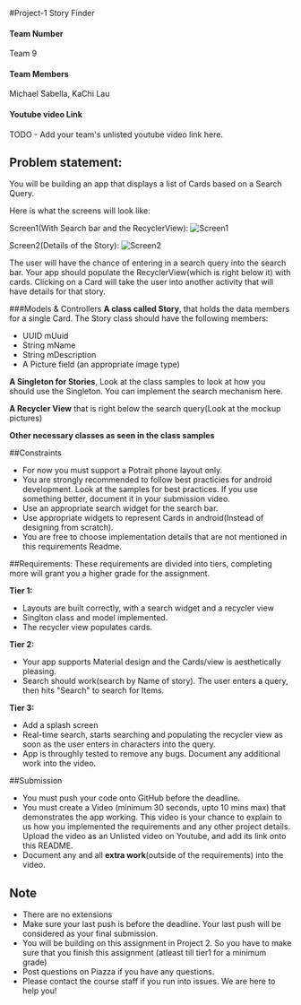 #Project-1 Story Finder
#### Team Number
Team 9
#### Team Members
Michael Sabella,  KaChi Lau
#### Youtube video Link
TODO - Add your team's unlisted youtube video link here.

## Problem statement:
You will be building an app that displays a list of Cards based on a Search Query.

Here is what the screens will look like:

Screen1(With Search bar and the RecyclerView): 
![Screen1](/imgs/screen1.png?raw=true "")

Screen2(Details of the Story): 
![Screen2](/imgs/screen2.png?raw=true "")

The user will have the chance of entering in a search query into the search bar. Your app should populate the RecyclerView(which is right below it) with cards. Clicking on a Card will take the user into another activity that will have details for that story.


###Models & Controllers
**A class called Story**, that holds the data members for a single Card. The Story class should have the following members:

* UUID mUuid
* String mName
* String mDescription
* A Picture field (an appropriate image type)

**A Singleton for Stories**, Look at the class samples to look at how you should use the Singleton. You can implement the search mechanism here.

**A Recycler View** that is right below the search query(Look at the mockup pictures)

**Other necessary classes as seen in the class samples**

##Constraints
* For now you must support a Potrait phone layout only.
* You are strongly recommended to follow best practicies for android development. Look at the samples for best practices. If you use something better, document it in your submission video.
* Use an appropriate search widget for the search bar.
* Use appropriate widgets to represent Cards in android(Instead of designing from scratch).
* You are free to choose implementation details that are not mentioned in this requirements Readme.


##Requirements:
These requirements are divided into tiers, completing more will grant you a higher grade for the assignment.

**Tier 1:**

* Layouts are built correctly, with a search widget and a recycler view
* Singlton class and model implemented.
* The recycler view populates cards.

**Tier 2:**

* Your app supports Material design and the Cards/view is aesthetically pleasing.
* Search should work(search by Name of story). The user enters a query, then hits "Search" to search for Items.

**Tier 3:**

* Add a splash screen
* Real-time search, starts searching and populating the recycler view as soon as the user enters in characters into the query.
* App is throughly tested to remove any bugs. Document any additional work into the video.


##Submission
* You must push your code onto GitHub before the deadline.
* You must create a Video (minimum 30 seconds, upto 10 mins max) that demonstrates the app working. This video is your chance to explain to us how you implemented the requirements and any other project details. Upload the video as an Unlisted video on Youtube, and add its link onto this README.
* Document any and all **extra work**(outside of the requirements) into the video.


## Note
* There are no extensions
* Make sure your last push is before the deadline. Your last push will be considered as your final submission.
* You will be building on this assignment in Project 2. So you have to make sure that you finish this assignment (atleast till tier1 for a minimum grade)
* Post questions on Piazza if you have any questions.
* Please contact the course staff if you run into issues. We are here to help you!
